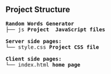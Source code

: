 ## Project Structure
<pre>
<b>Random Words Generator</b>
├── js <b>Project  JavaScript files</b>
  
<b>Server side pages:</b>
└── style.css <b>Project CSS file</b>
  
<b>Client side pages:</b>
└── index.html <b>home page</b>

</pre>
